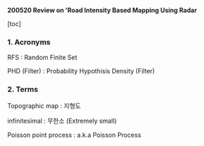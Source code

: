 **200520 Review on 'Road Intensity Based Mapping Using Radar**

[toc]



### 1.  Acronyms

RFS : Random Finite Set

PHD (Filter) : Probability Hypothisis Density (Filter)

### 2. Terms

Topographic map : 지형도

infinitesimal : 무한소 (Extremely small)

Poisson point process : a.k.a Poisson Process